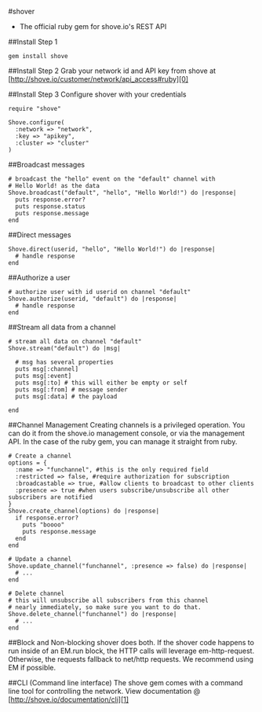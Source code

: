 #shover

* The official ruby gem for shove.io's REST API

##Install Step 1

	gem install shove

##Install Step 2
  Grab your network id and API key from shove at [http://shove.io/customer/network/api_access#ruby][0]
  
##Install Step 3
  Configure shover with your credentials
  
    require "shove"
  
    Shove.configure(
      :network => "network",
      :key => "apikey",
      :cluster => "cluster"
    )

##Broadcast messages

    # broadcast the "hello" event on the "default" channel with
    # Hello World! as the data
    Shove.broadcast("default", "hello", "Hello World!") do |response|
      puts response.error?
      puts response.status
      puts response.message
    end
  
##Direct messages

    Shove.direct(userid, "hello", "Hello World!") do |response|
      # handle response
    end

##Authorize a user

    # authorize user with id userid on channel "default"
    Shove.authorize(userid, "default") do |response|
      # handle response
    end
    
##Stream all data from a channel

    # stream all data on channel "default"
    Shove.stream("default") do |msg|
      
      # msg has several properties
      puts msg[:channel]
      puts msg[:event]
      puts msg[:to] # this will either be empty or self
      puts msg[:from] # message sender
      puts msg[:data] # the payload

    end
    
##Channel Management
Creating channels is a privileged operation.  You can do it from the shove.io management console, or via the management API. 
In the case of the ruby gem, you can manage it straight from ruby.

    # Create a channel
    options = {
      :name => "funchannel", #this is the only required field
      :restricted => false, #require authorization for subscription
      :broadcastable => true, #allow clients to broadcast to other clients
      :presence => true #when users subscribe/unsubscribe all other subscribers are notified
    }
    Shove.create_channel(options) do |response|
      if response.error?
        puts "boooo"
        puts response.message
      end
    end
    
    # Update a channel
    Shove.update_channel("funchannel", :presence => false) do |response|
      # ...
    end
    
    # Delete channel
    # this will unsubscribe all subscribers from this channel
    # nearly immediately, so make sure you want to do that.
    Shove.delete_channel("funchannel") do |response|
      # ...
    end
  
##Block and Non-blocking
  shover does both.  If the shover code happens to run inside of an EM.run block, the HTTP calls
  will leverage em-http-request.  Otherwise, the requests fallback to net/http requests.  We recommend
  using EM if possible.
  
##CLI (Command line interface)
  The shove gem comes with a command line tool for controlling the network.
  View documentation @ [http://shove.io/documentation/cli][1]


[0]: http://shove.io/customer/network/api_access
[1]: http://shove.io/documentation/cli